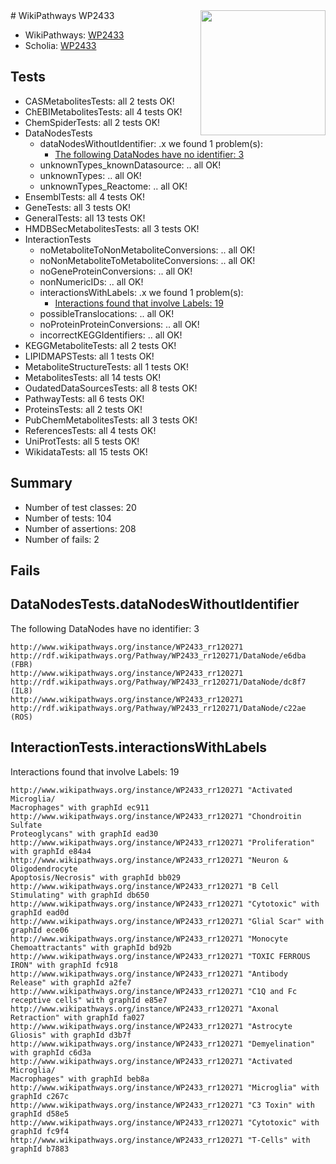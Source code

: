 <img style="float: right; width: 200px" src="https://upload.wikimedia.org/wikipedia/commons/thumb/8/83/Wplogo_with_text_500.png/640px-Wplogo_with_text_500.png" />
# WikiPathways WP2433

* WikiPathways: [WP2433](https://new.wikipathways.org/pathways/WP2433)
* Scholia: [WP2433](https://scholia.toolforge.org/wikipathways/WP2433)
## Tests
* CASMetabolitesTests: all 2 tests OK!
* ChEBIMetabolitesTests: all 4 tests OK!
* ChemSpiderTests: all 2 tests OK!
* DataNodesTests
    * dataNodesWithoutIdentifier: .x we found 1 problem(s):
        * [The following DataNodes have no identifier: 3](#d2d32fa2)
    * unknownTypes_knownDatasource: .. all OK!
    * unknownTypes: .. all OK!
    * unknownTypes_Reactome: .. all OK!
* EnsemblTests: all 4 tests OK!
* GeneTests: all 3 tests OK!
* GeneralTests: all 13 tests OK!
* HMDBSecMetabolitesTests: all 3 tests OK!
* InteractionTests
    * noMetaboliteToNonMetaboliteConversions: .. all OK!
    * noNonMetaboliteToMetaboliteConversions: .. all OK!
    * noGeneProteinConversions: .. all OK!
    * nonNumericIDs: .. all OK!
    * interactionsWithLabels: .x we found 1 problem(s):
        * [Interactions found that involve Labels: 19](#fe97a8c1)
    * possibleTranslocations: .. all OK!
    * noProteinProteinConversions: .. all OK!
    * incorrectKEGGIdentifiers: .. all OK!
* KEGGMetaboliteTests: all 2 tests OK!
* LIPIDMAPSTests: all 1 tests OK!
* MetaboliteStructureTests: all 1 tests OK!
* MetabolitesTests: all 14 tests OK!
* OudatedDataSourcesTests: all 8 tests OK!
* PathwayTests: all 6 tests OK!
* ProteinsTests: all 2 tests OK!
* PubChemMetabolitesTests: all 3 tests OK!
* ReferencesTests: all 4 tests OK!
* UniProtTests: all 5 tests OK!
* WikidataTests: all 15 tests OK!


## Summary

* Number of test classes: 20
* Number of tests: 104
* Number of assertions: 208
* Number of fails: 2

## Fails

<a name="d2d32fa2" />

## DataNodesTests.dataNodesWithoutIdentifier

The following DataNodes have no identifier: 3
```
http://www.wikipathways.org/instance/WP2433_rr120271 http://rdf.wikipathways.org/Pathway/WP2433_rr120271/DataNode/e6dba (FBR)
http://www.wikipathways.org/instance/WP2433_rr120271 http://rdf.wikipathways.org/Pathway/WP2433_rr120271/DataNode/dc8f7 (IL8)
http://www.wikipathways.org/instance/WP2433_rr120271 http://rdf.wikipathways.org/Pathway/WP2433_rr120271/DataNode/c22ae (ROS)
```

<a name="fe97a8c1" />

## InteractionTests.interactionsWithLabels

Interactions found that involve Labels: 19
```
http://www.wikipathways.org/instance/WP2433_rr120271 "Activated Microglia/
Macrophages" with graphId ec911
http://www.wikipathways.org/instance/WP2433_rr120271 "Chondroitin Sulfate 
Proteoglycans" with graphId ead30
http://www.wikipathways.org/instance/WP2433_rr120271 "Proliferation" with graphId e84a4
http://www.wikipathways.org/instance/WP2433_rr120271 "Neuron & 
Oligodendrocyte
Apoptosis/Necrosis" with graphId bb029
http://www.wikipathways.org/instance/WP2433_rr120271 "B Cell Stimulating" with graphId db650
http://www.wikipathways.org/instance/WP2433_rr120271 "Cytotoxic" with graphId ead0d
http://www.wikipathways.org/instance/WP2433_rr120271 "Glial Scar" with graphId ece06
http://www.wikipathways.org/instance/WP2433_rr120271 "Monocyte Chemoattractants" with graphId bd92b
http://www.wikipathways.org/instance/WP2433_rr120271 "TOXIC FERROUS
IRON" with graphId fc918
http://www.wikipathways.org/instance/WP2433_rr120271 "Antibody Release" with graphId a2fe7
http://www.wikipathways.org/instance/WP2433_rr120271 "C1Q and Fc receptive cells" with graphId e85e7
http://www.wikipathways.org/instance/WP2433_rr120271 "Axonal Retraction" with graphId fa027
http://www.wikipathways.org/instance/WP2433_rr120271 "Astrocyte Gliosis" with graphId d3b7f
http://www.wikipathways.org/instance/WP2433_rr120271 "Demyelination" with graphId c6d3a
http://www.wikipathways.org/instance/WP2433_rr120271 "Activated Microglia/
Macrophages" with graphId beb8a
http://www.wikipathways.org/instance/WP2433_rr120271 "Microglia" with graphId c267c
http://www.wikipathways.org/instance/WP2433_rr120271 "C3 Toxin" with graphId d58e5
http://www.wikipathways.org/instance/WP2433_rr120271 "Cytotoxic" with graphId fc9f4
http://www.wikipathways.org/instance/WP2433_rr120271 "T-Cells" with graphId b7883
```

